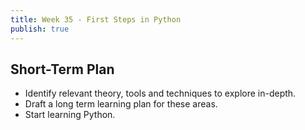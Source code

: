 ```yaml
---
title: Week 35 - First Steps in Python
publish: true
---
```

## Short-Term Plan
- Identify relevant theory, tools and techniques to explore in-depth.
- Draft a long term learning plan for these areas.
- Start learning Python.